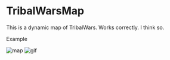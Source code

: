 # TribalWarsMap

This is a dynamic map of TribalWars.
Works correctly.
I think so.

Example 

![map](http://url/to/img.png)
![gif](http://url/to/img.png)
